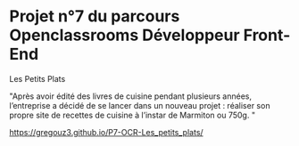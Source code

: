 # Projet n°7 du parcours Openclassrooms Développeur Front-End 

Les Petits Plats

"Après avoir édité des livres de cuisine pendant plusieurs années, l’entreprise a décidé de se lancer dans un nouveau projet : réaliser son propre site de recettes de cuisine à l’instar de Marmiton ou 750g. "


https://gregouz3.github.io/P7-OCR-Les_petits_plats/



